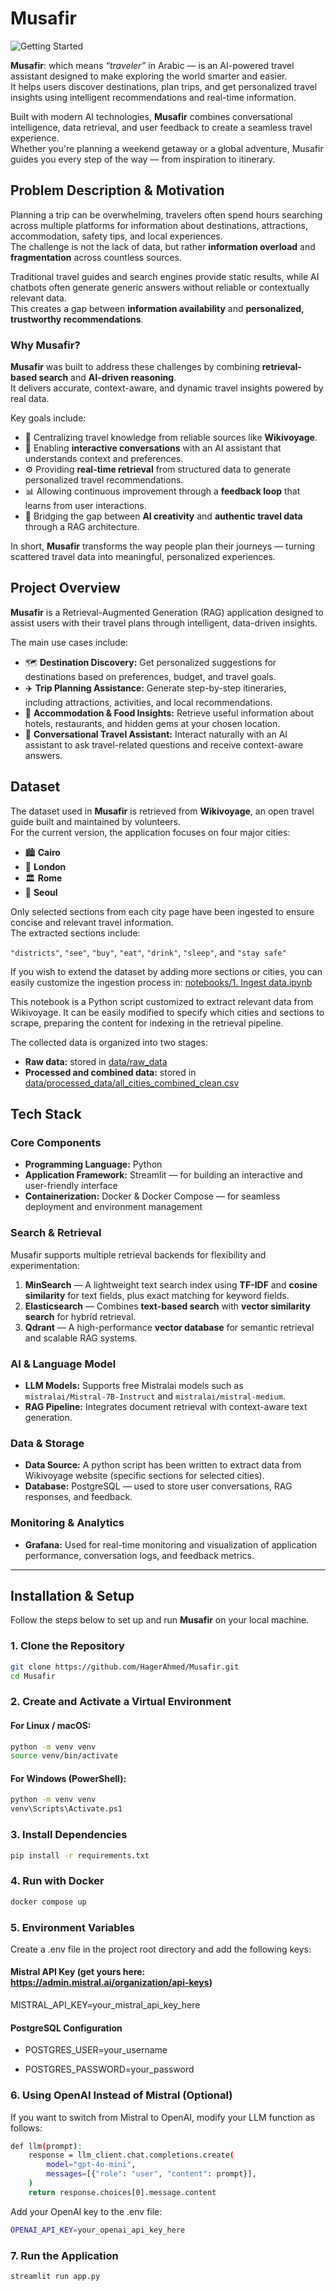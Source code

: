 # Musafir

![Getting Started](./images/Musafir.jpg)

**Musafir**: which means *“traveler”* in Arabic — is an AI-powered travel assistant designed to make exploring the world smarter and easier.  
It helps users discover destinations, plan trips, and get personalized travel insights using intelligent recommendations and real-time information.  

Built with modern AI technologies, **Musafir** combines conversational intelligence, data retrieval, and user feedback to create a seamless travel experience.  
Whether you're planning a weekend getaway or a global adventure, Musafir guides you every step of the way — from inspiration to itinerary.

## Problem Description & Motivation

Planning a trip can be overwhelming, travelers often spend hours searching across multiple platforms for information about destinations, attractions, accommodation, safety tips, and local experiences.  
The challenge is not the lack of data, but rather **information overload** and **fragmentation** across countless sources.

Traditional travel guides and search engines provide static results, while AI chatbots often generate generic answers without reliable or contextually relevant data.  
This creates a gap between **information availability** and **personalized, trustworthy recommendations**.

### Why Musafir?

**Musafir** was built to address these challenges by combining **retrieval-based search** and **AI-driven reasoning**.  
It delivers accurate, context-aware, and dynamic travel insights powered by real data.

Key goals include:
- 🧭 Centralizing travel knowledge from reliable sources like **Wikivoyage**.  
- 💬 Enabling **interactive conversations** with an AI assistant that understands context and preferences.  
- ⚙️ Providing **real-time retrieval** from structured data to generate personalized travel recommendations.  
- 📊 Allowing continuous improvement through a **feedback loop** that learns from user interactions.  
- 🧠 Bridging the gap between **AI creativity** and **authentic travel data** through a RAG architecture.

In short, **Musafir** transforms the way people plan their journeys — turning scattered travel data into meaningful, personalized experiences.


## Project Overview

**Musafir** is a Retrieval-Augmented Generation (RAG) application designed to assist users with their travel plans through intelligent, data-driven insights.

The main use cases include:
- 🗺️ **Destination Discovery:** Get personalized suggestions for destinations based on preferences, budget, and travel goals.  
- ✈️ **Trip Planning Assistance:** Generate step-by-step itineraries, including attractions, activities, and local recommendations.  
- 🏨 **Accommodation & Food Insights:** Retrieve useful information about hotels, restaurants, and hidden gems at your chosen location.  
- 💬 **Conversational Travel Assistant:** Interact naturally with an AI assistant to ask travel-related questions and receive context-aware answers.  

## Dataset

The dataset used in **Musafir** is retrieved from **Wikivoyage**, an open travel guide built and maintained by volunteers.  
For the current version, the application focuses on four major cities:

- 🏙️ **Cairo**  
- 🌆 **London**  
- 🏛️ **Rome**  
- 🌉 **Seoul**

Only selected sections from each city page have been ingested to ensure concise and relevant travel information.  
The extracted sections include:

`"districts"`, `"see"`, `"buy"`, `"eat"`, `"drink"`, `"sleep"`, and `"stay safe"`

If you wish to extend the dataset by adding more sections or cities, you can easily customize the ingestion process in: [notebooks/1. Ingest data.ipynb](notebooks/1.%20Ingest%20data.ipynb)
 
This notebook is a Python script customized to extract relevant data from Wikivoyage. It can be easily modified to specify which cities and sections to scrape, preparing the content for indexing in the retrieval pipeline.

The collected data is organized into two stages:
- **Raw data:** stored in [data/raw_data](data/raw_data)  
- **Processed and combined data:** stored in [data/processed_data/all_cities_combined_clean.csv](data/processed_data/all_cities_combined_clean.csv)

## Tech Stack

### Core Components

- **Programming Language:** Python  
- **Application Framework:** Streamlit — for building an interactive and user-friendly interface  
- **Containerization:** Docker & Docker Compose — for seamless deployment and environment management  

### Search & Retrieval

Musafir supports multiple retrieval backends for flexibility and experimentation:

1. **MinSearch** — A lightweight text search index using **TF-IDF** and **cosine similarity** for text fields, plus exact matching for keyword fields.  
2. **Elasticsearch** — Combines **text-based search** with **vector similarity search** for hybrid retrieval.  
3. **Qdrant** — A high-performance **vector database** for semantic retrieval and scalable RAG systems.

### AI & Language Model

- **LLM Models:** Supports free Mistralai models such as `mistralai/Mistral-7B-Instruct` and `mistralai/mistral-medium`.  
- **RAG Pipeline:** Integrates document retrieval with context-aware text generation.

### Data & Storage

- **Data Source:** A python script has been written to extract data from Wikivoyage website (specific sections for selected cities).  
- **Database:** PostgreSQL — used to store user conversations, RAG responses, and feedback.  

### Monitoring & Analytics

- **Grafana:** Used for real-time monitoring and visualization of application performance, conversation logs, and feedback metrics.
---

## Installation & Setup

Follow the steps below to set up and run **Musafir** on your local machine.

### 1. Clone the Repository

```bash
git clone https://github.com/HagerAhmed/Musafir.git
cd Musafir
```
### 2. Create and Activate a Virtual Environment
#### For Linux / macOS:
```bash
python -m venv venv
source venv/bin/activate
```
#### For Windows (PowerShell):
```bash
python -m venv venv
venv\Scripts\Activate.ps1
```
### 3. Install Dependencies
```bash
pip install -r requirements.txt
```
### 4. Run with Docker
```bash
docker compose up
```

### 5. Environment Variables
Create a .env file in the project root directory and add the following keys:

#### Mistral API Key (get yours here: https://admin.mistral.ai/organization/api-keys)
MISTRAL_API_KEY=your_mistral_api_key_here

#### PostgreSQL Configuration
- POSTGRES_USER=your_username

- POSTGRES_PASSWORD=your_password

### 6. Using OpenAI Instead of Mistral (Optional)
If you want to switch from Mistral to OpenAI, modify your LLM function as follows:
```bash
def llm(prompt):
    response = llm_client.chat.completions.create(
        model="gpt-4o-mini",
        messages=[{"role": "user", "content": prompt}],
    )
    return response.choices[0].message.content
```
Add your OpenAI key to the .env file:
```bash
OPENAI_API_KEY=your_openai_api_key_here
```

### 7. Run the Application
```bash
streamlit run app.py
```